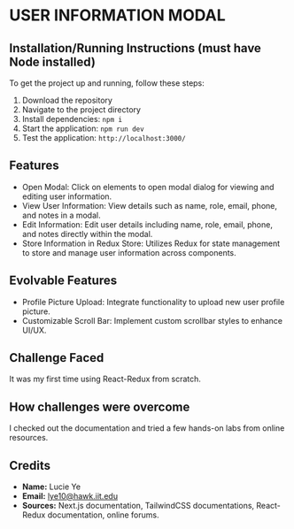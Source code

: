 # USER INFORMATION MODAL

## Installation/Running Instructions (must have Node installed)
To get the project up and running, follow these steps:
1. Download the repository
2. Navigate to the project directory
3. Install dependencies: `npm i`
4. Start the application: `npm run dev`
5. Test the application: `http://localhost:3000/`

## Features
- Open Modal: Click on elements to open modal dialog for viewing and editing user information.
- View User Information: View details such as name, role, email, phone, and notes in a modal.
- Edit Information: Edit user details including name, role, email, phone, and notes directly within the modal.
- Store Information in Redux Store: Utilizes Redux for state management to store and manage user information across components.

## Evolvable Features
- Profile Picture Upload: Integrate functionality to upload new user profile picture.
- Customizable Scroll Bar: Implement custom scrollbar styles to enhance UI/UX.

## Challenge Faced
It was my first time using React-Redux from scratch.

## How challenges were overcome
I checked out the documentation and tried a few hands-on labs from online resources.

## Credits
- **Name:** Lucie Ye
- **Email:** lye10@hawk.iit.edu
- **Sources:** Next.js documentation, TailwindCSS documentations, React-Redux documentation, online forums.

